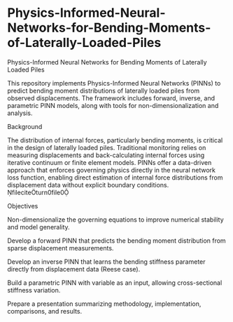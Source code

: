 # Physics-Informed-Neural-Networks-for-Bending-Moments-of-Laterally-Loaded-Piles
Physics-Informed Neural Networks for Bending Moments of Laterally Loaded Piles

This repository implements Physics-Informed Neural Networks (PINNs) to predict bending moment distributions of laterally loaded piles from observed displacements. The framework includes forward, inverse, and parametric PINN models, along with tools for non-dimensionalization and analysis.



Background

The distribution of internal forces, particularly bending moments, is critical in the design of laterally loaded piles. Traditional monitoring relies on measuring displacements and back-calculating internal forces using iterative continuum or finite element models. PINNs offer a data-driven approach that enforces governing physics directly in the neural network loss function, enabling direct estimation of internal force distributions from displacement data without explicit boundary conditions. fileciteturn0file0

Objectives

Non-dimensionalize the governing equations to improve numerical stability and model generality.

Develop a forward PINN that predicts the bending moment distribution from sparse displacement measurements.

Develop an inverse PINN that learns the bending stiffness parameter  directly from displacement data (Reese case).

Build a parametric PINN with variable  as an input, allowing cross-sectional stiffness variation.

Prepare a presentation summarizing methodology, implementation, comparisons, and results.
